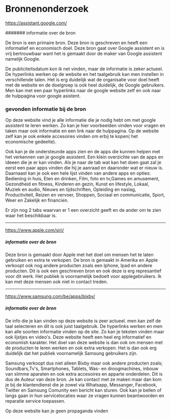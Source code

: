 # Bronnenonderzoek

https://assistant.google.com/

####### informatie over de bron

De bron is een primaire bron. Deze bron is geschreven en heeft een informatief en economisch doel.
Deze bron gaat over Google assistent en is vrij bertrouwbaar want het is gemaakt door de maker van Google assistent namelijk Google.

De publiciteitsdatum kon ik net vinden, maar de informatie is zeker actueel. De hyperlinks werken op de website en het taalgebruik kan men instellen in verschillende talen.
Het is erg duidelijk wat de organisatie voor doel heeft met de website en de doelgroep is ook heel duidelijk, de Google gebruikers.
Men kan met een paar hyperlinks naar de google website zelf en ook naar de hulppagina voor google asistent.

### gevonden informatie bij de bron

Op deze website vind je alle informatie die je nodig hebt om met google assistent te leren werken. Zo kan je hier voorbeelden vinden voor vragen en taken maar ook informatie en een link naar de hulppagina.
Op de website zelf kan je ook enkele accesoires vinden om erbij te kopen( het economische gedeelte).

Ook kan je de ondersteunde apps zien en de apps die kunnen helpen met het verkennen van je google assistent.
Een klein overzichte van de apps en ideeen die je er kan vinden. Als je naar de tab wat kan het doen gaat zal je eerst een paar apps vinden die hij je aanraad en daaronder wat er nieuw is. Daarnaast kan je ook een hele lijst vinden van andere apps en opties: Bediening in huis, Eten en drinken, Film, foto en tv,Games en amusement, Gezondheid en fitness, Kinderen en gezin, Kunst en lifestyle, Lokaal, Muziek en audio, Nieuws en tijdschriften, Opleiding en naslag, Productiviteit, Reizen en vervoer, Shoppen, Sociaal en communicatie, Sport, Weer en Zakelijk en financien.

Er zijn nog 2 tabs waarvan er 1 een overzicht geeft en de ander om te zien waar het beschikbaar is.

---

https://www.apple.com/siri/

##### informatie over de bron

Deze bron is gemaakt door Apple met het doel om mensen het te laten gebruiken en extra te verkopen. De bron is gemaakt in Amerika en Apple verkoopt ook nog andere producten zoals een Iphone, Ipad en andere producten.
Dit is ook een geschreven bron en ook deze is erg represantief voor dit werk. Het publiek is voornamelijk bedoelt voor applegebruikers.
Ik kan met deze mensen ook niet in contact treden.

---

https://www.samsung.com/be/apps/bixby/

##### informatie over de bron

De info die je kan vinden op deze website is zeer actueel. men kan zelf de taal selecteren en dit is ook juist taalgebruik. De hyperlinks werken en men kan alle soorten informatie vinden op de site. Zo kan je teksten vinden maar ook lijstjes en video's. Deze website heeft een heel erg informatief en economish karakter.
Het doel van deze website is dan ook om mensen met de producten te leren werken en ook extra verkopen. Het is dan ook erg duidelijk dat
het publiek voornamelijk Samsung gebruikers zijn.

Samsung verkoopt dus niet alleen Bixby maar ook andere producten zoals; Soundbars,Tv's, Smartphones, Tablets, Was- en droogmachines, inbouw van slimme aparaten en ook extra accesoires en apparte onderdelen.
Dit is dus de Auteur van deze bron. Je kan contact met ze maken maar dan kom je bij de klantendienst die je zowel via Whatsapp, Messanger, Facebook, Twitter en Samsung Comunity een bericht kan sturen. Ook kan je bellen of langs gaan in hun servicelocaties waar ze vragen kunnen beantwoorden en reparatie service toepassen.

Op deze website kan je geen propaganda vinden

